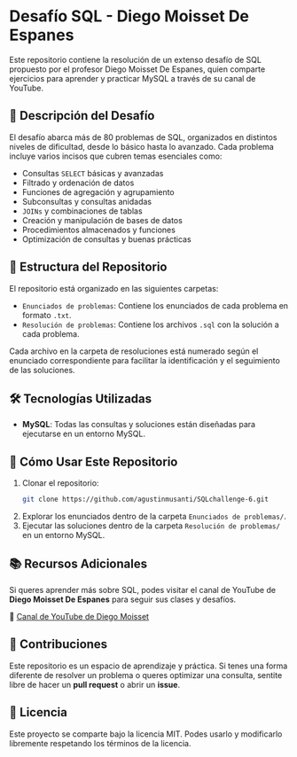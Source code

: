 # Desafío SQL - Diego Moisset De Espanes

Este repositorio contiene la resolución de un extenso desafío de SQL propuesto por el profesor Diego Moisset De Espanes, quien comparte ejercicios para aprender y practicar MySQL a través de su canal de YouTube.

## 📌 Descripción del Desafío

El desafío abarca más de 80 problemas de SQL, organizados en distintos niveles de dificultad, desde lo básico hasta lo avanzado. Cada problema incluye varios incisos que cubren temas esenciales como:

- Consultas `SELECT` básicas y avanzadas
- Filtrado y ordenación de datos
- Funciones de agregación y agrupamiento
- Subconsultas y consultas anidadas
- `JOINs` y combinaciones de tablas
- Creación y manipulación de bases de datos
- Procedimientos almacenados y funciones
- Optimización de consultas y buenas prácticas

## 📂 Estructura del Repositorio

El repositorio está organizado en las siguientes carpetas:

- `Enunciados de problemas`: Contiene los enunciados de cada problema en formato `.txt`.
- `Resolución de problemas`: Contiene los archivos `.sql` con la solución a cada problema.

Cada archivo en la carpeta de resoluciones está numerado según el enunciado correspondiente para facilitar la identificación y el seguimiento de las soluciones.

## 🛠️ Tecnologías Utilizadas

- **MySQL**: Todas las consultas y soluciones están diseñadas para ejecutarse en un entorno MySQL.

## 🚀 Cómo Usar Este Repositorio

1. Clonar el repositorio:
   ```bash
   git clone https://github.com/agustinmusanti/SQLchallenge-6.git
   ```
2. Explorar los enunciados dentro de la carpeta `Enunciados de problemas/`.
3. Ejecutar las soluciones dentro de la carpeta `Resolución de problemas/` en un entorno MySQL.

## 📚 Recursos Adicionales

Si queres aprender más sobre SQL, podes visitar el canal de YouTube de **Diego Moisset De Espanes** para seguir sus clases y desafíos.

📌 [Canal de YouTube de Diego Moisset](https://www.youtube.com/@diegomoissetdeespanes)

## 📩 Contribuciones

Este repositorio es un espacio de aprendizaje y práctica. Si tenes una forma diferente de resolver un problema o queres optimizar una consulta, sentite libre de hacer un **pull request** o abrir un **issue**.

## 📜 Licencia

Este proyecto se comparte bajo la licencia MIT. Podes usarlo y modificarlo libremente respetando los términos de la licencia.

